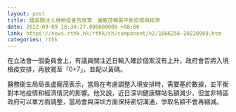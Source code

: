 ```yaml
---
layout: post
title: 議員關注入境檢疫會否放寬　盧寵茂稱需平衡疫情與經濟
date: 2022-09-09 18:34:27.000000000 +08:00
link: https://news.rthk.hk/rthk/ch/component/k2/1666256-20220909.htm
categories: rthk
---
```


在立法會一個委員會上，有議員關注近日輸入確診個案沒有上升，政府會否將入境檢疫安排，再放寬至「0+7」，並配以黃碼。

醫務衞生局局長盧寵茂表示，當局在考慮調整入境安排時，需要基於數據，並平衡對本地疫情和經濟情況的影響。他又說，近日深圳健康驛站名額減少，但並非特區政府可以單方面調整，當局會與深圳方面保持密切溝通，爭取名額不會再縮減。
